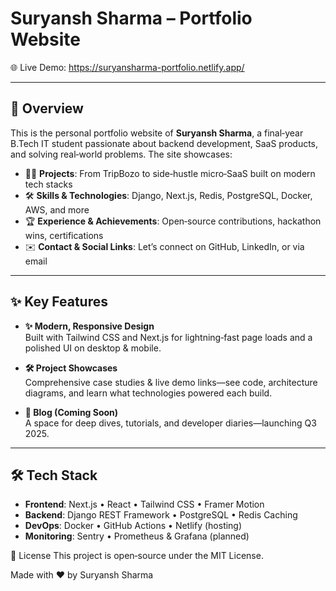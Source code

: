 # Suryansh Sharma – Portfolio Website


🌐 Live Demo: https://suryansharma-portfolio.netlify.app/

---

## 🚀 Overview

This is the personal portfolio website of **Suryansh Sharma**, a final‑year B.Tech IT student passionate about backend development, SaaS products, and solving real‑world problems. The site showcases:

- 👨‍💻 **Projects**: From TripBozo to side‑hustle micro‑SaaS built on modern tech stacks  
- 🛠 **Skills & Technologies**: Django, Next.js, Redis, PostgreSQL, Docker, AWS, and more  
- 🏆 **Experience & Achievements**: Open‑source contributions, hackathon wins, certifications  
- ✉️ **Contact & Social Links**: Let’s connect on GitHub, LinkedIn, or via email  

---

## ✨ Key Features

- **✨ Modern, Responsive Design**  
  Built with Tailwind CSS and Next.js for lightning‑fast page loads and a polished UI on desktop & mobile.

- **🛠 Project Showcases**  
  Comprehensive case studies & live demo links—see code, architecture diagrams, and learn what technologies powered each build.


- **📄 Blog (Coming Soon)**  
  A space for deep dives, tutorials, and developer diaries—launching Q3 2025.

---

## 🛠 Tech Stack

- **Frontend**: Next.js • React • Tailwind CSS • Framer Motion  
- **Backend**: Django REST Framework • PostgreSQL • Redis Caching  
- **DevOps**: Docker • GitHub Actions • Netlify (hosting)  
- **Monitoring**: Sentry • Prometheus & Grafana (planned)  

📄 License
This project is open‑source under the MIT License.

Made with ❤️ by Suryansh Sharma

